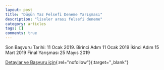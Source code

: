 ```yaml
---
layout: post
title: "Düşün Yaz Felsefi Deneme Yarışması"
description: "liseler arası felsefi deneme"
category: articles
tags: []
comments: true
---
```


Son Başvuru Tarihi: 11 Ocak 2019.
Birinci Adım 11 Ocak 2019 
İkinci Adım 15 Mart 2019
Final Yarışması 25 Mayıs 2019

[Detaylar ve Başvuru için](http://www.dusunyaz.com/?utm_source=edebiyatyarismalari.com&utm_medium=affiliate){:rel="nofollow"}{:target="_blank"}